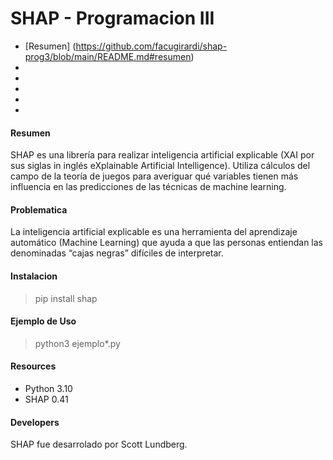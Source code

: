 # SHAP - Programacion III
- [Resumen] (https://github.com/facugirardi/shap-prog3/blob/main/README.md#resumen)
- [nombre de tu referencia]: http:www.tuenlace.com
- [nombre de tu referencia]: http:www.tuenlace.com
- [nombre de tu referencia]: http:www.tuenlace.com
- [nombre de tu referencia]: http:www.tuenlace.com
- [nombre de tu referencia]: http:www.tuenlace.com

#### Resumen
SHAP es una librería para realizar inteligencia artificial explicable (XAI por sus siglas in inglés eXplainable Artificial Intelligence). Utiliza cálculos del campo de la teoría de juegos para averiguar qué variables tienen más influencia en las predicciones de las técnicas de machine learning.

#### Problematica
La inteligencia artificial explicable es una herramienta del aprendizaje automático (Machine Learning) que ayuda a que las personas entiendan las denominadas “cajas negras” difíciles de interpretar.

#### Instalacion
> pip install shap

#### Ejemplo de Uso
> python3 ejemplo*.py

#### Resources
- Python 3.10
- SHAP 0.41

#### Developers
SHAP fue desarrolado por Scott Lundberg.
